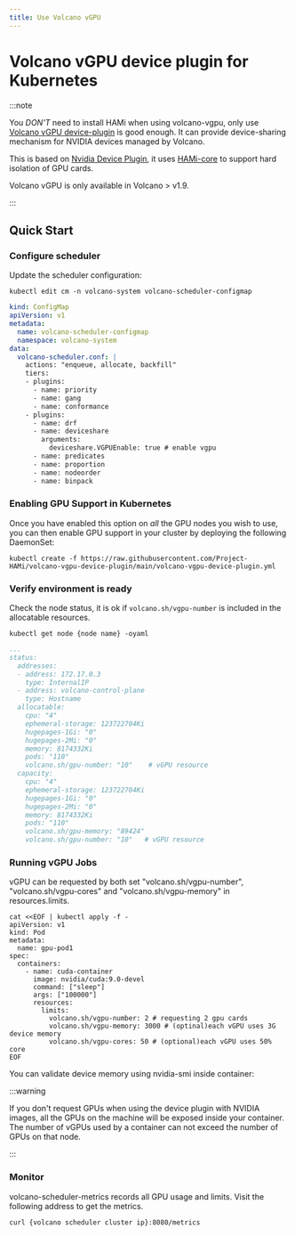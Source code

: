 ```yaml
---
title: Use Volcano vGPU
---
```


# Volcano vGPU device plugin for Kubernetes

:::note

You *DON'T* need to install HAMi when using volcano-vgpu, only use  
[Volcano vGPU device-plugin](https://github.com/Project-HAMi/volcano-vgpu-device-plugin) is good enough. It can provide device-sharing mechanism for NVIDIA devices managed by Volcano.

This is based on [Nvidia Device Plugin](https://github.com/NVIDIA/k8s-device-plugin), it uses [HAMi-core](https://github.com/Project-HAMi/HAMi-core) to support hard isolation of GPU cards.

Volcano vGPU is only available in Volcano > v1.9.

:::

## Quick Start

### Configure scheduler

Update the scheduler configuration:

```shell
kubectl edit cm -n volcano-system volcano-scheduler-configmap
```

```yaml
kind: ConfigMap
apiVersion: v1
metadata:
  name: volcano-scheduler-configmap
  namespace: volcano-system
data:
  volcano-scheduler.conf: |
    actions: "enqueue, allocate, backfill"
    tiers:
    - plugins:
      - name: priority
      - name: gang
      - name: conformance
    - plugins:
      - name: drf
      - name: deviceshare
        arguments:
          deviceshare.VGPUEnable: true # enable vgpu
      - name: predicates
      - name: proportion
      - name: nodeorder
      - name: binpack
```

### Enabling GPU Support in Kubernetes

Once you have enabled this option on *all* the GPU nodes you wish to use,
you can then enable GPU support in your cluster by deploying the following DaemonSet:

```shell
kubectl create -f https://raw.githubusercontent.com/Project-HAMi/volcano-vgpu-device-plugin/main/volcano-vgpu-device-plugin.yml
```

### Verify environment is ready

Check the node status, it is ok if `volcano.sh/vgpu-number` is included in the allocatable resources.

```shell
kubectl get node {node name} -oyaml
```

```yaml
...
status:
  addresses:
  - address: 172.17.0.3
    type: InternalIP
  - address: volcano-control-plane
    type: Hostname
  allocatable:
    cpu: "4"
    ephemeral-storage: 123722704Ki
    hugepages-1Gi: "0"
    hugepages-2Mi: "0"
    memory: 8174332Ki
    pods: "110"
    volcano.sh/gpu-number: "10"    # vGPU resource
  capacity:
    cpu: "4"
    ephemeral-storage: 123722704Ki
    hugepages-1Gi: "0"
    hugepages-2Mi: "0"
    memory: 8174332Ki
    pods: "110"
    volcano.sh/gpu-memory: "89424"
    volcano.sh/gpu-number: "10"   # vGPU resource
```

### Running vGPU Jobs

vGPU can be requested by both set "volcano.sh/vgpu-number", "volcano.sh/vgpu-cores" and "volcano.sh/vgpu-memory" in resources.limits.

```shell
cat <<EOF | kubectl apply -f -
apiVersion: v1
kind: Pod
metadata:
  name: gpu-pod1
spec:
  containers:
    - name: cuda-container
      image: nvidia/cuda:9.0-devel
      command: ["sleep"]
      args: ["100000"]
      resources:
        limits:
          volcano.sh/vgpu-number: 2 # requesting 2 gpu cards
          volcano.sh/vgpu-memory: 3000 # (optinal)each vGPU uses 3G device memory
          volcano.sh/vgpu-cores: 50 # (optional)each vGPU uses 50% core
EOF
```

You can validate device memory using nvidia-smi inside container:

:::warning

If you don't request GPUs when using the device plugin with NVIDIA images, all
the GPUs on the machine will be exposed inside your container.
The number of vGPUs used by a container can not exceed the number of GPUs on that node.

:::

### Monitor

volcano-scheduler-metrics records all GPU usage and limits. Visit the following address to get the metrics.

```shell
curl {volcano scheduler cluster ip}:8080/metrics
```
